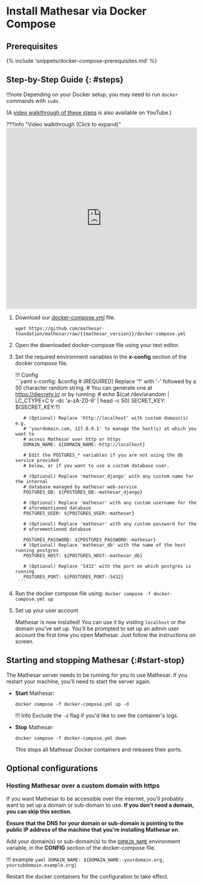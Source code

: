 # Install Mathesar via Docker Compose

## Prerequisites

{% include 'snippets/docker-compose-prerequisites.md' %}


## Step-by-Step Guide {: #steps}

!!!note
    Depending on your Docker setup, you may need to run `docker` commands with `sudo`.

(A [video walkthrough of these steps](https://www.youtube.com/watch?v=XTO_QWBghR8) is also available on YouTube.)

???info "Video walkthrough (Click to expand)"
    <iframe width=100% height=480px src="https://www.youtube.com/embed/0AFfvrUMkas?si=tZkhRHXBqS-sqyto" title="YouTube video player" frameborder="0" allow="accelerometer; autoplay; clipboard-write; encrypted-media; gyroscope; picture-in-picture; web-share" allowfullscreen></iframe>

1. Download our [docker-compose.yml](https://github.com/mathesar-foundation/mathesar/raw/{{mathesar_version}}/docker-compose.yml) file.

    ```
    wget https://github.com/mathesar-foundation/mathesar/raw/{{mathesar_version}}/docker-compose.yml
    ```

1. Open the downloaded docker-compose file using your text editor.

1. Set the required environment variables in the **x-config** section of the docker compose file.
    
    !!! Config       
        ```yaml
        x-config: &config
          # (REQUIRED) Replace '?' with '-' followed by a 50 character random string.
          # You can generate one at https://djecrety.ir/ or by running:
          #   echo $(cat /dev/urandom | LC_CTYPE=C tr -dc 'a-zA-Z0-9' | head -c 50)
          SECRET_KEY: ${SECRET_KEY:?}

          # (Optional) Replace 'http://localhost' with custom domain(s) e.g.
          # 'yourdomain.com, 127.0.0.1' to manage the host(s) at which you want to
          # access Mathesar over http or https
          DOMAIN_NAME: ${DOMAIN_NAME:-http://localhost}

          # Edit the POSTGRES_* variables if you are not using the db service provided
          # below, or if you want to use a custom database user.

          # (Optional) Replace 'mathesar_django' with any custom name for the internal
          # database managed by mathesar web-service
          POSTGRES_DB: ${POSTGRES_DB:-mathesar_django}

          # (Optional) Replace 'mathesar' with any custom username for the
          # aforementioned database
          POSTGRES_USER: ${POSTGRES_USER:-mathesar}

          # (Optional) Replace 'mathesar' with any custom password for the
          # aforementioned database

          POSTGRES_PASSWORD: ${POSTGRES_PASSWORD:-mathesar}
          # (Optional) Replace 'mathesar_db' with the name of the host running postgres
          POSTGRES_HOST: ${POSTGRES_HOST:-mathesar_db}

          # (Optional) Replace '5432' with the port on which postgres is running
          POSTGRES_PORT: ${POSTGRES_PORT:-5432}
        ```

1. Run the docker compose file using:
        ```
        docker compose -f docker-compose.yml up
        ```

1. Set up your user account

    Mathesar is now installed! You can use it by visiting `localhost` or the domain you've set up. You'll be prompted to set up an admin user account the first time you open Mathesar. Just follow the instructions on screen.

## Starting and stopping Mathesar {:#start-stop}

The Mathesar server needs to be running for you to use Mathesar. If you restart your machine, you'll need to start the server again.

- **Start** Mathesar:

    ```
    docker compose -f docker-compose.yml up -d
    ```

    !!! Info
        Exclude the `-d` flag if you'd like to see the container's logs.

- **Stop** Mathesar:

    ```
    docker compose -f docker-compose.yml down
    ```

    This stops all Mathesar Docker containers and releases their ports.

## Optional configurations

### Hosting Mathesar over a custom domain with https

If you want Mathesar to be accessible over the internet, you'll probably want to set up a domain or sub-domain to use. **If you don't need a domain, you can skip this section.**

**Ensure that the DNS for your domain or sub-domain is pointing to the public IP address of the machine that you're installing Mathesar on**.

Add your domain(s) or sub-domain(s) to the [`DOMAIN_NAME`](../../configuration/env-variables/#domain_name) environment variable, in the **CONFIG** section of the docker-compose file.

!!! example
    ```yaml
    DOMAIN_NAME: ${DOMAIN_NAME:-yourdomain.org, yoursubdomain.example.org}
    ```

Restart the docker containers for the configuration to take effect.
